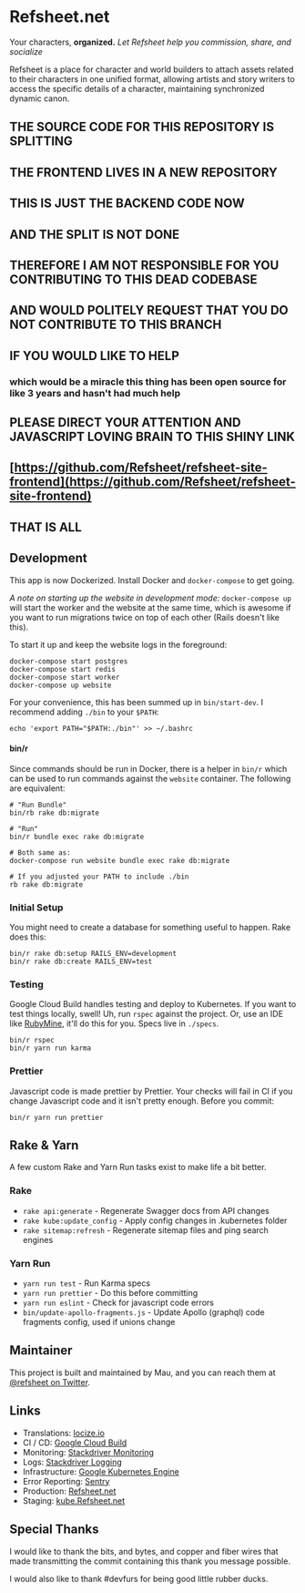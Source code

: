 # Refsheet.net

Your characters, **organized.**
*Let Refsheet help you commission, share, and socialize*

Refsheet is a place for character and world builders to attach assets 
related to their characters in one unified format, allowing artists and 
story writers to access the specific details of a character, maintaining
synchronized dynamic canon.

## THE SOURCE CODE FOR THIS REPOSITORY IS SPLITTING
## THE FRONTEND LIVES IN A NEW REPOSITORY
## THIS IS JUST THE BACKEND CODE NOW
## AND THE SPLIT IS NOT DONE
## THEREFORE I AM NOT RESPONSIBLE FOR YOU CONTRIBUTING TO THIS DEAD CODEBASE
## AND WOULD POLITELY REQUEST THAT YOU DO NOT CONTRIBUTE TO THIS BRANCH
## IF YOU WOULD LIKE TO HELP
### which would be a miracle this thing has been open source for like 3 years and hasn't had much help
## PLEASE DIRECT YOUR ATTENTION AND JAVASCRIPT LOVING BRAIN TO THIS SHINY LINK
## [https://github.com/Refsheet/refsheet-site-frontend](https://github.com/Refsheet/refsheet-site-frontend)
## THAT IS ALL

## Development

This app is now Dockerized. Install Docker and `docker-compose` to get going.

*A note on starting up the website in development mode:* `docker-compose up` will start the worker and the website at 
the same time, which is awesome if you want to run migrations twice on top of each other (Rails doesn't like this).

To start it up and keep the website logs in the foreground:

    docker-compose start postgres
    docker-compose start redis
    docker-compose start worker
    docker-compose up website
    
For your convenience, this has been summed up in `bin/start-dev`. I recommend adding `./bin` to your `$PATH`:

    echo 'export PATH="$PATH:./bin"' >> ~/.bashrc
    
#### bin/r

Since commands should be run in Docker, there is a helper in `bin/r` which can be used to run commands against the 
`website` container. The following are equivalent:

    # "Run Bundle"
    bin/rb rake db:migrate
    
    # "Run"
    bin/r bundle exec rake db:migrate
    
    # Both same as:
    docker-compose run website bundle exec rake db:migrate
    
    # If you adjusted your PATH to include ./bin
    rb rake db:migrate
    
### Initial Setup

You might need to create a database for something useful to happen. Rake does this:

    bin/r rake db:setup RAILS_ENV=development
    bin/r rake db:create RAILS_ENV=test

### Testing

Google Cloud Build handles testing and deploy to Kubernetes. If you want to test things
locally, swell! Uh, run `rspec` against the project. Or, use an IDE
like [RubyMine][4], it'll do this for you. Specs live in `./specs`.

    bin/r rspec
    bin/r yarn run karma

### Prettier

Javascript code is made prettier by Prettier. Your checks will fail in CI if you change Javascript code and it isn't
pretty enough. Before you commit:

    bin/r yarn run prettier

## Rake & Yarn

A few custom Rake and Yarn Run tasks exist to make life a bit better. 

### Rake

- `rake api:generate` - Regenerate Swagger docs from API changes
- `rake kube:update_config` - Apply config changes in .kubernetes folder
- `rake sitemap:refresh` - Regenerate sitemap files and ping search engines

### Yarn Run

- `yarn run test` - Run Karma specs
- `yarn run prettier` - Do this before committing
- `yarn run eslint` - Check for javascript code errors
- `bin/update-apollo-fragments.js` - Update Apollo (graphql) code fragments config, used if unions change

## Maintainer

This project is built and maintained by Mau, and you can reach them at
[@refsheet on Twitter](https://twitter.com/refsheet).

## Links

- Translations: [locize.io](https://www.locize.io/p/zbocgoxn)
- CI / CD: [Google Cloud Build](https://console.cloud.google.com/cloud-build/builds?organizationId=183290543501&project=refsheet-239409)
- Monitoring: [Stackdriver Monitoring](https://console.cloud.google.com/monitoring/dashboards/custom/10331969783848097169?project=refsheet-239409&timeDomain=1d)
- Logs: [Stackdriver Logging](https://console.cloud.google.com/logs/viewer?organizationId=183290543501&project=refsheet-239409&minLogLevel=0&expandAll=false&timestamp=2020-01-27T07:48:17.205000000Z&customFacets=resource.labels.container_name&limitCustomFacetWidth=true&dateRangeStart=2020-01-27T06:48:31.898Z&dateRangeEnd=2020-01-27T07:48:31.898Z&interval=PT1H&resource=k8s_container)
- Infrastructure: [Google Kubernetes Engine](https://console.cloud.google.com/kubernetes/workload?organizationId=183290543501&project=refsheet-239409&workload_list_tablesize=50)
- Error Reporting: [Sentry](https://sentry.io/organizations/refsheetnet/issues/?project=1307540)
- Production: [Refsheet.net](https://refsheet.net)
- Staging: [kube.Refsheet.net](https://kube.refsheet.net)

## Special Thanks

I would like to thank the bits, and bytes, and copper and fiber wires that
made transmitting the commit containing this thank you message possible.

I would also like to thank #devfurs for being good little rubber ducks.

[4]: https://www.jetbrains.com/ruby/
 
